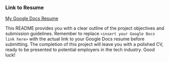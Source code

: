 ### Link to Resume

[My Google Docs Resume](<https://docs.google.com/document/d/1ziKnP8GEJJRSX6sI0TiFGZBZ2U1NA09-NcW8sf6coNk/edit?tab=t.0>)

This README provides you with a clear outline of the project objectives and submission guidelines. Remember to replace `<insert your Google Docs link here>` with the actual link to your Google Docs resume before submitting. The completion of this project will leave you with a polished CV, ready to be presented to potential employers in the tech industry. Good luck!

